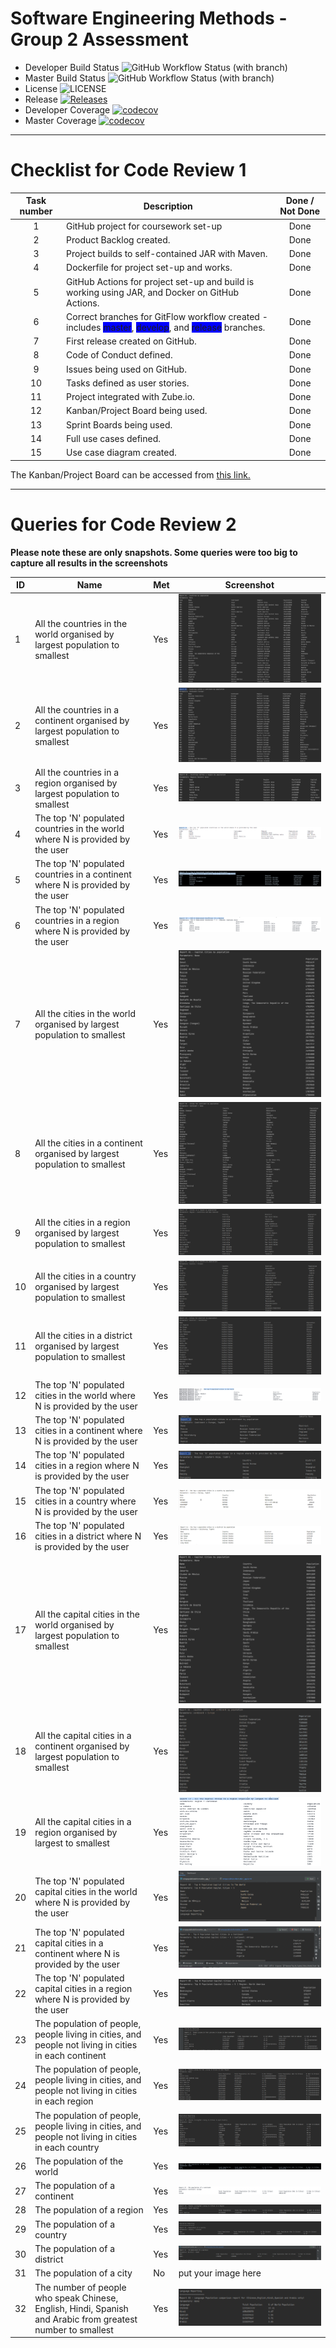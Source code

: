 # Software Engineering Methods - Group 2 Assessment

- Developer Build Status ![GitHub Workflow Status (with branch)](https://img.shields.io/github/actions/workflow/status/MelissaAstbury/SEMPopulationInformation/main.yml?branch=develop)
- Master Build Status ![GitHub Workflow Status (with branch)](https://img.shields.io/github/actions/workflow/status/MelissaAstbury/SEMPopulationInformation/main.yml?branch=master)
- License ![LICENSE](https://img.shields.io/github/license/MelissaAstbury/SEMPopulationInformation.svg?style=flat-square)
- Release [![Releases](https://img.shields.io/github/v/tag/melissaastbury/sempopulationinformation?label=Release&sort=semver)](https://github.com/MelissaAstbury/SEMPopulationInformation/releases)
- Developer Coverage  [![codecov](https://codecov.io/gh/MelissaAstbury/SEMPopulationInformation/branch/develop/graph/badge.svg?token=098DKJ7AGC)](https://codecov.io/gh/MelissaAstbury/SEMPopulationInformation)
- Master Coverage  [![codecov](https://codecov.io/gh/MelissaAstbury/SEMPopulationInformation/branch/master/graph/badge.svg?token=098DKJ7AGC)](https://codecov.io/gh/MelissaAstbury/SEMPopulationInformation)
-----
# Checklist for Code Review 1

| Task number | Description                                                                                                                                                                                                          | Done / Not Done | 
|:-----------:|----------------------------------------------------------------------------------------------------------------------------------------------------------------------------------------------------------------------|:---------------:|
|      1      | GitHub project for coursework set-up                                                                                                                                                                                 |      Done       |
|      2      | Product Backlog created.                                                                                                                                                                                             |      Done       |
|      3      | Project builds to self-contained JAR with Maven.                                                                                                                                                                     |      Done       | 
|      4      | Dockerfile for project set-up and works.                                                                                                                                                                             |      Done       | 
|      5      | GitHub Actions for project set-up and build is working using JAR, and Docker on GitHub Actions.                                                                                                                      |      Done       |
|      6      | Correct branches for GitFlow workflow created - includes <span style= 'background:blue'> master</span>, <span style= 'background:blue'> develop</span>, and <span style= 'background:blue'> release</span> branches. |      Done       |
|      7      | First release created on GitHub.                                                                                                                                                                                     |      Done       | 
|      8      | Code of Conduct defined.                                                                                                                                                                                             |      Done       | 
|      9      | Issues being used on GitHub.                                                                                                                                                                                         |      Done       |
|     10      | Tasks defined as user stories.                                                                                                                                                                                       |      Done       |
|     11      | Project integrated with Zube.io.                                                                                                                                                                                     |      Done       | 
|     12      | Kanban/Project Board being used.                                                                                                                                                                                     |      Done       | 
|     13      | Sprint Boards being used.                                                                                                                                                                                            |      Done       |
|     14      | Full use cases defined.                                                                                                                                                                                              |      Done       |
|     15      | Use case diagram created.                                                                                                                                                                                            |      Done       | 

The Kanban/Project Board can be accessed from [this link.](https://zube.io/napier-253/project-board/w/workspace-1/kanban)

---
# Queries for Code Review 2
**Please note these are only snapshots. Some queries were too big to capture all results in the screenshots**

| ID  | Name                                                                                                        | Met | Screenshot                                                       |
|-----|-------------------------------------------------------------------------------------------------------------|-----|------------------------------------------------------------------|
| 1   | All the countries in the world organised by largest population to smallest                                  | Yes | ![img.png](getCountriesByPopulation.png)                         |
| 2   | All the countries in a continent organised by largest population to smallest                                | Yes | ![img.png](getCountriesInAContinent.png)                         |
| 3   | All the countries in a region organised by largest population to smallest                                   | Yes | ![img.png](getCountriesForRegion.png)                            |
| 4   | The top 'N' populated countries in the world where N is provided by the user                                | Yes | ![img.png](getTopNCountriesByPopulation.png)                     |
| 5   | The top 'N' populated countries in a continent where N is provided by the user                              | Yes | ![img.png](getTopNCountriesInAContinent.png)                     |
| 6   | The top 'N' populated countries in a region where N is provided by the user                                 | Yes | ![img.png](getTopNCountriesInARegion.png)                        |
| 7   | All the cities in the world organised by largest population to smallest                                     | Yes | ![img.png](getCitiesByPopulation.png)                            |
| 8   | All the cities in a continent organised by largest population to smallest                                   | Yes | ![img.png](getCitiesForContinentByPopulation.png)                |
| 9   | All the cities in a region organised by largest population to smallest                                      | Yes | ![img.png](getCitiesForRegionByPopulation.PNG)                   |
| 10  | All the cities in a country organised by largest population to smallest                                     | Yes | ![img.png](getCitiesForCountryByPopulation.PNG)                  |
| 11  | All the cities in a district organised by largest population to smallest                                    | Yes | ![img.png](getCitiesForDistrictByPopulation.png)                 |
| 12  | The top 'N' populated cities in the world where N is provided by the user                                   | Yes | ![img.png](getTopNCitiesInTheWorld.png)                          |
| 13  | The top 'N' populated cities in a continent where N is provided by the user                                 | Yes | ![img.png](getTopNCitiesForContinentByPopulation.png)            |
| 14  | The top 'N' populated cities in a region where N is provided by the user                                    | Yes | ![img.png](getTopNCitiesForRegionByPopulationReport14.png)       |
| 15  | The top 'N' populated cities in a country where N is provided by the user                                   | Yes | ![img.png](getTopNCitiesforCountrybyPopulation.png)              |
| 16  | The top 'N' populated cities in a district where N is provided by the user                                  | Yes | ![img.png](getTopNCitiesforDistrictbyPopulation.png)             |
| 17  | All the capital cities in the world organised by largest population to smallest                             | Yes | ![img.png](getCapitalCitiesByPopulation.png)                     |
| 18  | All the capital cities in a continent organised by largest population to smallest                           | Yes | ![img.png](getCapitalCitiesForContinentByPopl.PNG)               |
| 19  | All the capital cities in a region organised by largest to smallest                                         | Yes | ![img.png](getCapitalCitiesForRegionByPopulation.png)            |
| 20  | The top 'N' populated capital cities in the world where N is provided by the user                           | Yes | ![img.png](getTopNCapitalCitiesInTheWorld.png)                   |
| 21  | The top 'N' populated capital cities in a continent where N is provided by the user                         | Yes | ![img.png](getTopNCapitalCitiesinaContinent.png)                 |
| 22  | The top 'N' populated capital cities in a region where N is provided by the user                            | Yes | ![img.png](getTopNCapitalCitiesInARegion.png)                    |
| 23  | The population of people, people living in cities, and people not living in cities in each continent        | Yes | ![img.png](getPeopleLinvingAndNotLivingInCitiesPerContinent.png) |
| 24  | The population of people, people living in cities, and people not living in cities in each region           | Yes | ![img.png](getPeopleLinvingAndNotLivingInCitiesPerRegion.png)    |
| 25  | The population of people, people living in cities, and people not living in cities in each country          | Yes | ![img.png](getPeopleLivingNotLivingInCItiesPerCountry.png)       |
| 26  | The population of the world                                                                                 | Yes | ![img.png](getPopulationOfTheWorld.png)                          |
| 27  | The population of a continent                                                                               | Yes | ![img.png](getPopulationForContinent.png)                        |
| 28  | The population of a region                                                                                  | Yes | ![img.png](getPeopleLivingNotLivingInCitiesInARegion.png)        |
| 29  | The population of a country                                                                                 | Yes | ![img.png](getPopulationForCountry.PNG)                          |
| 30  | The population of a district                                                                                | Yes | ![img.png](getPopupationOfADistrict.png)                         |
| 31  | The population of a city                                                                                    | No  | put your image here                                              |
| 32  | The number of people who speak Chinese, English, Hindi, Spanish and Arabic from greatest number to smallest | Yes | ![img.png](getLanguageByPopulation.PNG)                          |
